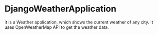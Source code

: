 # DjangoWeatherApplication

It is a Weather application, which shows the current weather of any city. It uses OpenWeatherMap API to get the weather data.
